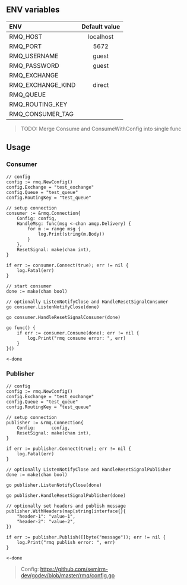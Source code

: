 ## ENV variables

| ENV                | Default value |
|:-------------------|:-------------:|
| RMQ_HOST           | localhost     |
| RMQ_PORT           | 5672          |
| RMQ_USERNAME       | guest         |
| RMQ_PASSWORD       | guest         |
| RMQ_EXCHANGE       |               |
| RMQ_EXCHANGE_KIND  | direct        |
| RMQ_QUEUE          |               |
| RMQ_ROUTING_KEY    |               |
| RMQ_CONSUMER_TAG   |               |

> TODO: Merge Consume and ConsumeWithConfig into single func

## Usage

### Consumer

```
// config
config := rmq.NewConfig()
config.Exchange = "test_exchange"
config.Queue = "test_queue"
config.RoutingKey = "test_queue"

// setup connection
consumer := &rmq.Connection{
	Config: config,
	HandleMsg: func(msg <-chan amqp.Delivery) {
		for m := range msg {
			log.Print(string(m.Body))
		}
	},
	ResetSignal: make(chan int),
}

if err := consumer.Connect(true); err != nil {
	log.Fatal(err)
}

// start consumer
done := make(chan bool)

// optionally ListenNotifyClose and HandleResetSignalConsumer
go consumer.ListenNotifyClose(done)

go consumer.HandleResetSignalConsumer(done)

go func() {
	if err := consumer.Consume(done); err != nil {
		log.Print("rmq consume error: ", err)
	}
}()

<-done
```


### Publisher

```
// config
config := rmq.NewConfig()
config.Exchange = "test_exchange"
config.Queue = "test_queue"
config.RoutingKey = "test_queue"

// setup connection
publisher := &rmq.Connection{
	Config:      config,
	ResetSignal: make(chan int),
}

if err := publisher.Connect(true); err != nil {
	log.Fatal(err)
}

// optionally ListenNotifyClose and HandleResetSignalPublisher
done := make(chan bool)

go publisher.ListenNotifyClose(done)

go publisher.HandleResetSignalPublisher(done)

// optionally set headers and publish message
publisher.WithHeaders(map[string]interface{}{
	"header-1": "value-1",
	"header-2": "value-2",
})

if err := publisher.Publish([]byte("message")); err != nil {
	log.Print("rmq publish error: ", err)
}

<-done
```

> Config: https://github.com/semirm-dev/godev/blob/master/rmq/config.go
